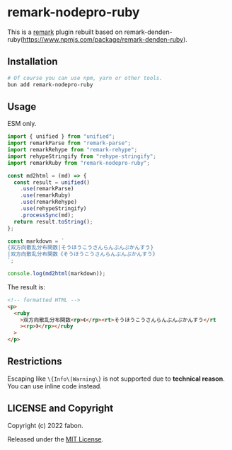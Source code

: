 # remark-nodepro-ruby

This is a [remark](https://github.com/remarkjs/remark) plugin rebuilt based on remark-denden-ruby(https://www.npmjs.com/package/remark-denden-ruby).

## Installation

```sh
# Of course you can use npm, yarn or other tools.
bun add remark-nodepro-ruby
```

## Usage

ESM only.

```js
import { unified } from "unified";
import remarkParse from "remark-parse";
import remarkRehype from "remark-rehype";
import rehypeStringify from "rehype-stringify";
import remarkRuby from "remark-nodepro-ruby";

const md2html = (md) => {
  const result = unified()
    .use(remarkParse)
    .use(remarkRuby)
    .use(remarkRehype)
    .use(rehypeStringify)
    .processSync(md);
  return result.toString();
};

const markdown = `
{双方向散乱分布関数|そうほうこうさんらんぶんぷかんすう}
|双方向散乱分布関数《そうほうこうさんらんぶんぷかんすう》
`;

console.log(md2html(markdown));
```

The result is:

```html
<!-- formatted HTML -->
<p>
  <ruby
    >双方向散乱分布関数<rp>《</rp><rt>そうほうこうさんらんぶんぷかんすう</rt
    ><rp>》</rp></ruby
  >
</p>
```

## Restrictions

Escaping like `\{Info\|Warning\}` is not supported due to **technical reason**. You can use inline code instead.

## LICENSE and Copyright

Copyright (c) 2022 fabon.

Released under the [MIT License](/LICENSE).
